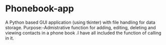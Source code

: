 # Phonebook-app
A Python based GUI application (using tkinter) with file handling for data storage. Purpose:-Admistrative function for adding, editing, deleting and viewing contacts in a phone book .I have all included the function of calling in it.
